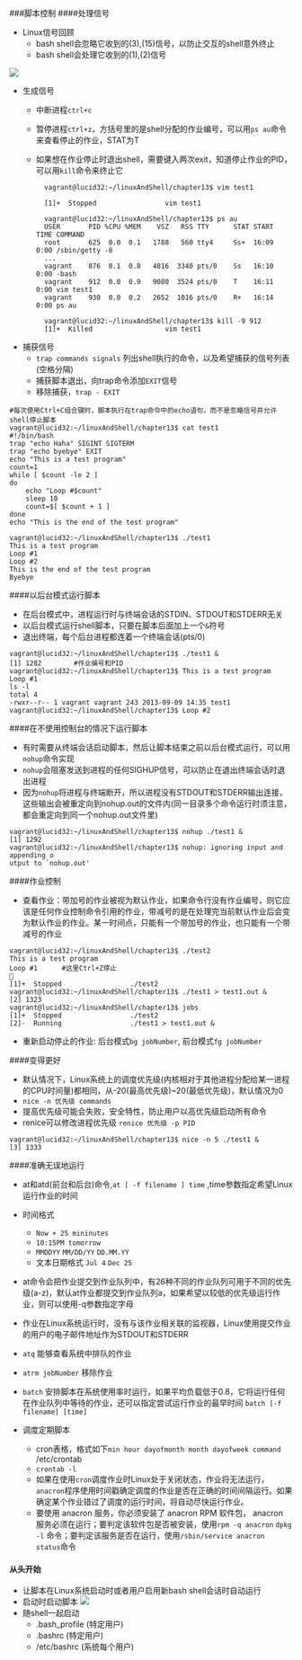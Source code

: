 ###脚本控制
####处理信号
- Linux信号回顾
	- bash shell会忽略它收到的(3),(15)信号，以防止交互的shell意外终止
	- bash shell会处理它收到的(1),(2)信号

![](http://farm8.staticflickr.com/7311/9918443114_2debcfaebe_o.jpg)

- 生成信号
	- 中断进程`ctrl+c`
	- 暂停进程`ctrl+z`，方括号里的是shell分配的作业编号，可以用`ps au`命令来查看停止的作业，STAT为T
	- 如果想在作业停止时退出shell，需要键入两次exit，知道停止作业的PID，可以用`kill`命令来终止它

			vagrant@lucid32:~/linuxAndShell/chapter13$ vim test1

			[1]+  Stopped                 vim test1

			vagrant@lucid32:~/linuxAndShell/chapter13$ ps au
			USER       PID %CPU %MEM    VSZ   RSS TTY      STAT START   TIME COMMAND
			root       625  0.0  0.1   1788   560 tty4     Ss+  16:09   0:00 /sbin/getty -8
			...
			vagrant    876  0.1  0.8   4816  3340 pts/0    Ss   16:10   0:00 -bash
			vagrant    912  0.0  0.9   9080  3524 pts/0    T    16:11   0:00 vim test1
			vagrant    930  0.0  0.2   2652  1016 pts/0    R+   16:14   0:00 ps au

			vagrant@lucid32:~/linuxAndShell/chapter13$ kill -9 912
			[1]+  Killed                  vim test1

- 捕获信号
	- `trap commands signals` 列出shell执行的命令，以及希望捕获的信号列表(空格分隔)
	- 捕获脚本退出，向trap命令添加`EXIT`信号
	- 移除捕获，`trap - EXIT`

```
#每次使用Ctrl+C组合键时，脚本执行在trap命令中的echo语句，而不是忽略信号并允许shell停止脚本
vagrant@lucid32:~/linuxAndShell/chapter13$ cat test1
#!/bin/bash
trap "echo Haha" SIGINT SIGTERM
trap "echo byebye" EXIT
echo "This is a test program"
count=1
while [ $count -le 2 ]
do
    echo "Loop #$count"
    sleep 10
    count=$[ $count + 1 ]
done
echo "This is the end of the test program"

vagrant@lucid32:~/linuxAndShell/chapter13$ ./test1
This is a test program
Loop #1
Loop #2
This is the end of the test program
Byebye
```


####以后台模式运行脚本
- 在后台模式中，进程运行时与终端会话的STDIN、STDOUT和STDERR无关
- 以后台模式运行shell脚本，只要在脚本后面加上一个`&`符号
- 退出终端，每个后台进程都连着一个终端会话(pts/0)
```
vagrant@lucid32:~/linuxAndShell/chapter13$ ./test1 &
[1] 1282		#作业编号和PID
vagrant@lucid32:~/linuxAndShell/chapter13$ This is a test program
Loop #1
ls -l
total 4
-rwxr--r-- 1 vagrant vagrant 243 2013-09-09 14:35 test1
vagrant@lucid32:~/linuxAndShell/chapter13$ Loop #2
```

####在不使用控制台的情况下运行脚本
- 有时需要从终端会话启动脚本，然后让脚本结束之前以后台模式运行，可以用`nohup`命令实现
- `nohup`会阻塞发送到进程的任何SIGHUP信号，可以防止在退出终端会话时退出进程
- 因为`nohup`将进程与终端断开，所以进程没有STDOUT和STDERR输出连接，这些输出会被重定向到nohup.out的文件内(同一目录多个命令运行时须注意，都会重定向到同一个nohup.out文件里)
```
vagrant@lucid32:~/linuxAndShell/chapter13$ nohup ./test1 &
[1] 1292
vagrant@lucid32:~/linuxAndShell/chapter13$ nohup: ignoring input and appending o
utput to `nohup.out'
```

####作业控制
- 查看作业：带加号的作业被视为默认作业，如果命令行没有作业编号，则它应该是任何作业控制命令引用的作业，带减号的是在处理完当前默认作业后会变为默认作业的作业。某一时间点，只能有一个带加号的作业，也只能有一个带减号的作业
```
vagrant@lucid32:~/linuxAndShell/chapter13$ ./test2
This is a test program
Loop #1      #这里Ctrl+Z停止

[1]+  Stopped                 ./test2
vagrant@lucid32:~/linuxAndShell/chapter13$ ./test1 > test1.out &
[2] 1323
vagrant@lucid32:~/linuxAndShell/chapter13$ jobs
[1]+  Stopped                 ./test2
[2]-  Running                 ./test1 > test1.out &
```

- 重新启动停止的作业: 后台模式`bg jobNumber`, 前台模式`fg jobNumber`

####变得更好
- 默认情况下，Linux系统上的调度优先级(内核相对于其他进程分配给某一进程的CPU时间量)都相同，从-20(最高优先级)~20(最低优先级)，默认情况为0
- `nice -n 优先级 commands`
- 提高优先级可能会失败，安全特性，防止用户以高优先级启动所有命令
- renice可以修改进程优先级 `renice 优先级 -p PID`
```
vagrant@lucid32:~/linuxAndShell/chapter13$ nice -n 5 ./test1 &
[3] 1333
```

####准确无误地运行

- at和atd(前台和后台)命令,`at [ -f filename ] time` ,time参数指定希望Linux运行作业的时间
- 时间格式
	- `Now + 25 mininutes`
	- `10:15PM tomorrow`
	- `MMDDYY` `MM/DD/YY` `DD.MM.YY`
	- 文本日期格式 `Jul 4` `Dec 25`
- at命令会把作业提交到作业队列中，有26种不同的作业队列可用于不同的优先级(a-z)，默认at作业都提交到作业队列a，如果希望以较低的优先级运行作业，则可以使用-q参数指定字母
- 作业在Linux系统运行时，没有与该作业相关联的监视器，Linux使用提交作业的用户的电子邮件地址作为STDOUT和STDERR
- `atq` 能够查看系统中排队的作业
- `atrm jobNumber` 移除作业

- `batch` 安排脚本在系统使用率时运行，如果平均负载低于0.8，它将运行任何在作业队列中等待的作业，还可以指定尝试运行作业的最早时间 `batch [-f filename] [time]`

- 调度定期脚本
	- cron表格，格式如下`min hour dayofmonth month dayofweek command` /etc/crontab
	- `crontab -l`
	- 如果在使用`cron`调度作业时Linux处于关闭状态，作业将无法运行，`anacron`程序使用时间戳确定调度的作业是否在正确的时间间隔运行。如果确定某个作业错过了调度的运行时间，将自动尽快运行作业。
	- 要使用 anacron 服务，你必须安装了 anacron RPM 软件包， anacron 服务必须在运行；要判定该软件包是否被安装，使用`rpm -q anacron` `dpkg -l` 命令；要判定该服务是否在运行，使用`/sbin/service anacron status`命令

#### 从头开始
- 让脚本在Linux系统启动时或者用户启用新bash shell会话时自动运行
- 启动时启动脚本
![](http://farm3.staticflickr.com/2854/9918536943_470522e8b3_o.jpg)
- 随shell一起启动
	- .bash_profile (特定用户)
	- .bashrc		(特定用户)
	- /etc/bashrc	(系统每个用户)